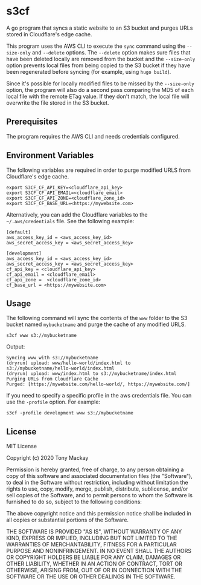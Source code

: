 # s3cf
A go program that syncs a static website to an S3 bucket and purges URLs stored in Cloudflare's edge cache. 

This program uses the AWS CLI to execute the `sync` command using the `--size-only` and `--delete` options. The `--delete` option makes sure files that have been deleted locally are removed from the bucket and the `--size-only` option prevents local files from being copied to the S3 bucket if they have been regenerated before syncing (for example, using `hugo build`).

Since it's possible for locally modified files to be missed by the `--size-only` option, the program will also do a second pass comparing the MD5 of each local file with the remote ETag value. If they don't match, the local file will overwrite the file stored in the S3 bucket.

## Prerequisites
The program requires the AWS CLI and needs credentials configured.

## Environment Variables
The following variables are required in order to purge modified URLS from Cloudflare's edge cache.

```
export S3CF_CF_API_KEY=<cloudflare_api_key>
export S3CF_CF_API_EMAIL=<cloudflare_email>
export S3CF_CF_API_ZONE=<cloudflare_zone_id>
export S3CF_CF_BASE_URL=<https://mywebsite.com>
```

Alternatively, you can add the Cloudflare variables to the `~/.aws/credentials` file. See the following example:

```
[default]
aws_access_key_id = <aws_access_key_id>
aws_secret_access_key = <aws_secret_access_key>

[development]
aws_access_key_id = <aws_access_key_id>
aws_secret_access_key = <aws_secret_access_key>
cf_api_key = <cloudflare_api_key>
cf_api_email = <cloudflare_email>
cf_api_zone =  <cloudflare_zone_id>
cf_base_url = <https://mywebsite.com>
```

## Usage
The following command will sync the contents of the `www` folder to the S3 bucket named `mybucketname` and purge the cache of any modified URLS. 

```
s3cf www s3://mybucketname
```

Output: 

```
Syncing www with s3://mybucketname
(dryrun) upload: www/hello-world/index.html to s3://mybucketname/hello-world/index.html
(dryrun) upload: www/index.html to s3://mybucketname/index.html
Purging URLs from CloudFlare Cache
Purged: [https://mywebsite.com/hello-world/, https://mywebsite.com/]
```

If you need to specify a specific profile in the aws credentials file. You can use the `-profile` option. For example:

```
s3cf -profile development www s3://mybucketname
```

## License
MIT License

Copyright (c) 2020 Tony Mackay

Permission is hereby granted, free of charge, to any person obtaining a copy
of this software and associated documentation files (the "Software"), to deal
in the Software without restriction, including without limitation the rights
to use, copy, modify, merge, publish, distribute, sublicense, and/or sell
copies of the Software, and to permit persons to whom the Software is
furnished to do so, subject to the following conditions:

The above copyright notice and this permission notice shall be included in all
copies or substantial portions of the Software.

THE SOFTWARE IS PROVIDED "AS IS", WITHOUT WARRANTY OF ANY KIND, EXPRESS OR
IMPLIED, INCLUDING BUT NOT LIMITED TO THE WARRANTIES OF MERCHANTABILITY,
FITNESS FOR A PARTICULAR PURPOSE AND NONINFRINGEMENT. IN NO EVENT SHALL THE
AUTHORS OR COPYRIGHT HOLDERS BE LIABLE FOR ANY CLAIM, DAMAGES OR OTHER
LIABILITY, WHETHER IN AN ACTION OF CONTRACT, TORT OR OTHERWISE, ARISING FROM,
OUT OF OR IN CONNECTION WITH THE SOFTWARE OR THE USE OR OTHER DEALINGS IN THE
SOFTWARE.
